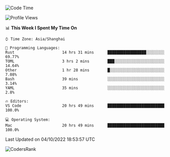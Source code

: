 <!--START_SECTION:waka-->
![Code Time](http://img.shields.io/badge/Code%20Time-1%2C701%20hrs%2016%20mins-blue)

![Profile Views](http://img.shields.io/badge/Profile%20Views-4-blue)

📊 **This Week I Spent My Time On** 

```text
⌚︎ Time Zone: Asia/Shanghai

💬 Programming Languages: 
Rust                     14 hrs 31 mins      █████████████████░░░░░░░░   69.77% 
TOML                     3 hrs 2 mins        ███░░░░░░░░░░░░░░░░░░░░░░   14.64% 
Other                    1 hr 28 mins        █░░░░░░░░░░░░░░░░░░░░░░░░   7.08% 
Bash                     39 mins             ░░░░░░░░░░░░░░░░░░░░░░░░░   3.14% 
YAML                     35 mins             ░░░░░░░░░░░░░░░░░░░░░░░░░   2.8%

🔥 Editors: 
VS Code                  20 hrs 49 mins      █████████████████████████   100.0%

💻 Operating System: 
Mac                      20 hrs 49 mins      █████████████████████████   100.0%

```


 Last Updated on 04/10/2022 18:53:57 UTC
<!--END_SECTION:waka-->

![CodersRank](https://cr-skills-chart-widget.azurewebsites.net/api/api?username=BugenZhao&padding=16&tooltip=true&branding=false&sort-by-score=true&skills=Rust%2C%20Swift%2C%20C%2C%20TypeScript%2C%20Java%2C%20Go%2C%20Dart%2C%20C%2B%2B%2C%20Python%2C%20Assembly%2C%20Shell%2C%20Kotlin)
